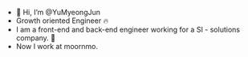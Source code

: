- 👋 Hi, I’m @YuMyeongJun
- Growth oriented Engineer 🔥
- I am a front-end and back-end engineer working for a SI - solutions company. 🚀
- Now I work at moornmo.
